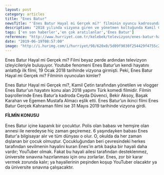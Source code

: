 ```yaml
---
layout: post
category: articles
title: "Enes Batur"
newsTitle: "'Enes Batur Hayal mi Gerçek mi?' filminin oyuncu kadrosunda kimler var? "
description: "2018 yılında vizyona giren ve yönetmen koltuğunda Kamil Çetin'in oturduğu 'Enes Batur Hayal mi Gerçek mi? filmi sinemanın ardından televizyonda izleyici ile buluştu. Sosyal medya fenomeni Enes Batur'un hayatını anlatan film, oyuncu kadrosu ile de ilgi çekti. Peki, 'Enes Batur Hayal mi Gerçek mi?' filminin oyuncu kadrosunda kimler var? İşte, filmle ilgili detaylar."
tags: ['en son haberler','en çok aratılanlar','Enes Batur']
reference: "http://www.hurriyet.com.tr/kelebek/televizyon/enes-batur-hayal-mi-gercek-mi-filminin-oyunculari-kimler-41248735"
date: "2019-06-19T08:57:00"
image: "http://i.hurimg.com/i/hurriyet/98/620x0/5d09f9030f254429f4755c2f.jpg"
---
```


<p>Enes Batur Hayal mi Ger&ccedil;ek mi? Filmi beyaz perde ardından televizyon izleyicileriyle buluşuyor. Youtube fenomeni Enes Batur&rsquo;un kendi hayatını anlattığı ilk filmi, 19 Ocak 2018 tarihinde vizyona girmişti. Peki, Enes Batur Hayal mi Ger&ccedil;ek mi? Filminin oyuncuları kimler?</p>
<p>Enes Batur Hayal mi Ger&ccedil;ek mi?, Kamil &Ccedil;etin tarafından y&ouml;netilen ve vlogger Enes Batur'un hayatını konu alan 2018 yapımı T&uuml;rk komedi filmidir. Filmin başrollerinde Enes Batur&rsquo;a kadroda Ceyda D&uuml;venci, Bekir Aksoy, Başak Karahan ve Egemen Mustafa Almacı eşlik etti. Enes Batur&rsquo;un ikinci filmi Enes Batur Ger&ccedil;ek Kahraman filmi ise 31 Mayıs 2019 tarihinde vizyona girdi.</p>
<p><strong>FİLMİN KONUSU</strong><br><br>Enes Batur i&ccedil;ine kapanık bir &ccedil;ocuktur. Polis olan babası ve hemşire olan annesi ile neredeyse hi&ccedil; zaman ge&ccedil;iremez. 6 yaşındayken babası Enes Batur'a bilgisayar alır ve t&uuml;m d&uuml;nyası o olur. O, okulda da her zaman dışlanan bir &ccedil;ocuk olmuştur. &Ccedil;ocukluğundan beri &ccedil;evresindeki herkes tarafından sevilmenin hayalini kuran Enes'in artık başka bir hayali daha vardır; YouTuber olmak. Fakat bu hayali ailesi tarafından desteklenmez, &uuml;niversite sınavına hazırlanması i&ccedil;in onu zorlarlar. Enes, zor bir karar vermek zorunda kalır; ya hayallerinin peşinden koşup YouTuber olacaktır ya da &uuml;niversite sınavına &ccedil;alışacaktır.</p>
<p>&nbsp;</p>